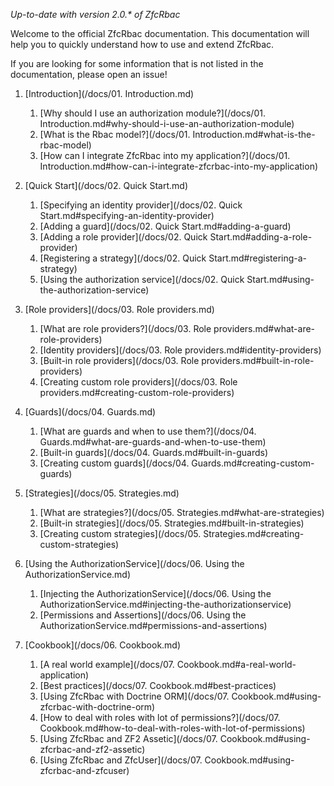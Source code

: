 _Up-to-date with version 2.0.* of ZfcRbac_

Welcome to the official ZfcRbac documentation. This documentation will help you to quickly understand how to use
and extend ZfcRbac.

If you are looking for some information that is not listed in the documentation, please open an issue!

1. [Introduction](/docs/01. Introduction.md)
   1. [Why should I use an authorization module?](/docs/01. Introduction.md#why-should-i-use-an-authorization-module)
   2. [What is the Rbac model?](/docs/01. Introduction.md#what-is-the-rbac-model)
   3. [How can I integrate ZfcRbac into my application?](/docs/01. Introduction.md#how-can-i-integrate-zfcrbac-into-my-application)

2. [Quick Start](/docs/02. Quick Start.md)
   1. [Specifying an identity provider](/docs/02. Quick Start.md#specifying-an-identity-provider)
   2. [Adding a guard](/docs/02. Quick Start.md#adding-a-guard)
   3. [Adding a role provider](/docs/02. Quick Start.md#adding-a-role-provider)
   5. [Registering a strategy](/docs/02. Quick Start.md#registering-a-strategy)
   6. [Using the authorization service](/docs/02. Quick Start.md#using-the-authorization-service)

3. [Role providers](/docs/03. Role providers.md)
   1. [What are role providers?](/docs/03. Role providers.md#what-are-role-providers)
   2. [Identity providers](/docs/03. Role providers.md#identity-providers)
   3. [Built-in role providers](/docs/03. Role providers.md#built-in-role-providers)
   4. [Creating custom role providers](/docs/03. Role providers.md#creating-custom-role-providers)

4. [Guards](/docs/04. Guards.md)
   1. [What are guards and when to use them?](/docs/04. Guards.md#what-are-guards-and-when-to-use-them)
   2. [Built-in guards](/docs/04. Guards.md#built-in-guards)
   3. [Creating custom guards](/docs/04. Guards.md#creating-custom-guards)

5. [Strategies](/docs/05. Strategies.md)
   1. [What are strategies?](/docs/05. Strategies.md#what-are-strategies)
   2. [Built-in strategies](/docs/05. Strategies.md#built-in-strategies)
   3. [Creating custom strategies](/docs/05. Strategies.md#creating-custom-strategies)

6. [Using the AuthorizationService](/docs/06. Using the AuthorizationService.md)
   1. [Injecting the AuthorizationService](/docs/06. Using the AuthorizationService.md#injecting-the-authorizationservice)
   2. [Permissions and Assertions](/docs/06. Using the AuthorizationService.md#permissions-and-assertions)

7. [Cookbook](/docs/06. Cookbook.md)
   1. [A real world example](/docs/07. Cookbook.md#a-real-world-application)
   2. [Best practices](/docs/07. Cookbook.md#best-practices)
   3. [Using ZfcRbac with Doctrine ORM](/docs/07. Cookbook.md#using-zfcrbac-with-doctrine-orm)
   4. [How to deal with roles with lot of permissions?](/docs/07. Cookbook.md#how-to-deal-with-roles-with-lot-of-permissions)
   5. [Using ZfcRbac and ZF2 Assetic](/docs/07. Cookbook.md#using-zfcrbac-and-zf2-assetic)
   6. [Using ZfcRbac and ZfcUser](/docs/07. Cookbook.md#using-zfcrbac-and-zfcuser)
